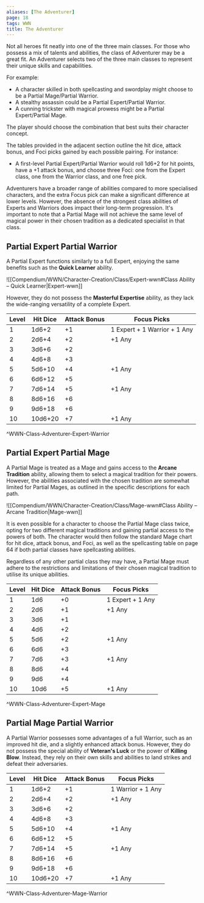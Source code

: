 ```yaml
---
aliases: [The Adventurer]
page: 18
tags: WWN
title: The Adventurer
---
```


Not all heroes fit neatly into one of the three main classes. For those who possess a mix of talents and abilities, the class of Adventurer may be a great fit. An Adventurer selects two of the three main classes to represent their unique skills and capabilities.

For example:
- A character skilled in both spellcasting and swordplay might choose to be a Partial Mage/Partial Warrior.
- A stealthy assassin could be a Partial Expert/Partial Warrior.
- A cunning trickster with magical prowess might be a Partial Expert/Partial Mage.

The player should choose the combination that best suits their character concept.

The tables provided in the adjacent section outline the hit dice, attack bonus, and Foci picks gained by each possible pairing. For instance:
- A first-level Partial Expert/Partial Warrior would roll 1d6+2 for hit points, have a +1 attack bonus, and choose three Foci: one from the Expert class, one from the Warrior class, and one free pick.

Adventurers have a broader range of abilities compared to more specialised characters, and the extra Focus pick can make a significant difference at lower levels. However, the absence of the strongest class abilities of Experts and Warriors does impact their long-term progression. It's important to note that a Partial Mage will not achieve the same level of magical power in their chosen tradition as a dedicated specialist in that class.

## Partial Expert Partial Warrior

A Partial Expert functions similarly to a full Expert, enjoying the same benefits such as the **Quick Learner** ability.

![[Compendium/WWN/Character-Creation/Class/Expert-wwn#Class Ability – Quick Learner|Expert-wwn]]

However, they do not possess the **Masterful Expertise** ability, as they lack the wide-ranging versatility of a complete Expert.

| Level | Hit Dice | Attack Bonus | Focus Picks                              |
| ----- | -------- | ------------ | ---------------------------------------- |
| 1     | 1d6+2    | +1           | 1 Expert + 1 Warrior + 1 Any              |
| 2     | 2d6+4    | +2           | +1 Any                                   |
| 3     | 3d6+6    | +2           |                                          |
| 4     | 4d6+8    | +3           |                                          |
| 5     | 5d6+10   | +4           | +1 Any                                   |
| 6     | 6d6+12   | +5           |                                          |
| 7     | 7d6+14   | +5           | +1 Any                                   |
| 8     | 8d6+16   | +6           |                                          |
| 9     | 9d6+18   | +6           |                                          |
| 10    | 10d6+20  | +7           | +1 Any                                   |
^WWN-Class-Adventurer-Expert-Warrior

## Partial Expert Partial Mage

A Partial Mage is treated as a Mage and gains access to the **Arcane Tradition** ability, allowing them to select a magical tradition for their powers. However, the abilities associated with the chosen tradition are somewhat limited for Partial Mages, as outlined in the specific descriptions for each path.

![[Compendium/WWN/Character-Creation/Class/Mage-wwn#Class Ability – Arcane Tradition|Mage-wwn]]


It is even possible for a character to choose the Partial Mage class twice, opting for two different magical traditions and gaining partial access to the powers of both. The character would then follow the standard Mage chart for hit dice, attack bonus, and Foci, as well as the spellcasting table on page 64 if both partial classes have spellcasting abilities.

Regardless of any other partial class they may have, a Partial Mage must adhere to the restrictions and limitations of their chosen magical tradition to utilise its unique abilities.


| Level | Hit Dice | Attack Bonus | Focus Picks                    |
| ----- | -------- | ------------ | ------------------------------ |
| 1     | 1d6      | +0           | 1 Expert + 1 Any               |
| 2     | 2d6      | +1           | +1 Any                         |
| 3     | 3d6      | +1           |                                |
| 4     | 4d6      | +2           |                                |
| 5     | 5d6      | +2           | +1 Any                         |
| 6     | 6d6      | +3           |                                |
| 7     | 7d6      | +3           | +1 Any                         |
| 8     | 8d6      | +4           |                                |
| 9     | 9d6      | +4           |                                |
| 10    | 10d6     | +5           | +1 Any                         |
^WWN-Class-Adventurer-Expert-Mage

## Partial Mage Partial Warrior

A Partial Warrior possesses some advantages of a full Warrior, such as an improved hit die, and a slightly enhanced attack bonus. However, they do not possess the special ability of **Veteran's Luck** or the power of **Killing Blow**. Instead, they rely on their own skills and abilities to land strikes and defeat their adversaries.


| Level | Hit Dice | Attack Bonus | Focus Picks       |
|-------|----------|--------------|-------------------|
| 1     | 1d6+2    | +1           | 1 Warrior + 1 Any |
| 2     | 2d6+4    | +2           | +1 Any            |
| 3     | 3d6+6    | +2           |                   |
| 4     | 4d6+8    | +3           |                   |
| 5     | 5d6+10   | +4           | +1 Any            |
| 6     | 6d6+12   | +5           |                   |
| 7     | 7d6+14   | +5           | +1 Any            |
| 8     | 8d6+16   | +6           |                   |
| 9     | 9d6+18   | +6           |                   |
| 10    | 10d6+20  | +7           | +1 Any            |
^WWN-Class-Adventurer-Mage-Warrior

